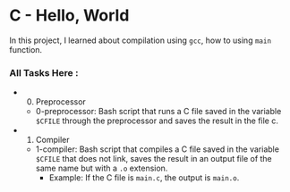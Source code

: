 # C - Hello, World

In this project, I learned about compilation using `gcc`, how to using `main` function.

### All Tasks Here :

+ 0. Preprocessor
  - 0-preprocessor: Bash script that runs a C file saved in the variable `$CFILE` through the preprocessor and saves the result in the file c.
  
+ 1. Compiler
  - 1-compiler: Bash script that compiles a C file saved in the variable `$CFILE` that does not link, saves the result in an output file of the same name but with a `.o`    extension.
     - Example: If the C file is `main.c`, the output is `main.o`.
  
  
